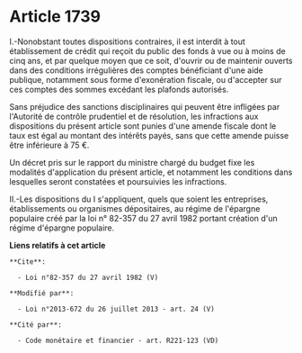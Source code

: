 # Article 1739

I.-Nonobstant toutes dispositions contraires, il est interdit à tout établissement de crédit qui reçoit du public des fonds à
vue ou à moins de cinq ans, et par quelque moyen que ce soit, d'ouvrir ou de maintenir ouverts dans des conditions
irrégulières des comptes bénéficiant d'une aide publique, notamment sous forme d'exonération fiscale, ou d'accepter sur ces
comptes des sommes excédant les plafonds autorisés. 

Sans préjudice des sanctions disciplinaires qui peuvent être infligées par l'Autorité de contrôle prudentiel et de
résolution, les infractions aux dispositions du présent article sont punies d'une amende fiscale dont le taux est égal au
montant des intérêts payés, sans que cette amende puisse être inférieure à 75 €. 

Un décret pris sur le rapport du ministre chargé du budget fixe les modalités d'application du présent article, et notamment
les conditions dans lesquelles seront constatées et poursuivies les infractions. 

II.-Les dispositions du I s'appliquent, quels que soient les entreprises, établissements ou organismes dépositaires, au
régime de l'épargne populaire créé par la loi n° 82-357 du 27 avril 1982 portant création d'un régime d'épargne populaire.

**Liens relatifs à cet article**

	**Cite**:

	  - Loi n°82-357 du 27 avril 1982 (V)

	**Modifié par**:

	  - Loi n°2013-672 du 26 juillet 2013 - art. 24 (V)

	**Cité par**:

	  - Code monétaire et financier - art. R221-123 (VD)
